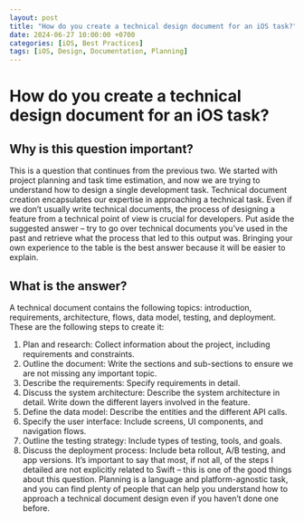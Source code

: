 ```yaml
---
layout: post
title: "How do you create a technical design document for an iOS task?"
date: 2024-06-27 10:00:00 +0700
categories: [iOS, Best Practices]
tags: [iOS, Design, Documentation, Planning]
---
```


# How do you create a technical design document for an iOS task?

## Why is this question important?
This is a question that continues from the previous two. We started with project planning and task
time estimation, and now we are trying to understand how to design a single development task.
Technical document creation encapsulates our expertise in approaching a technical task. Even if we
don’t usually write technical documents, the process of designing a feature from a technical point of
view is crucial for developers.
Put aside the suggested answer – try to go over technical documents you’ve used in the past and
retrieve what the process that led to this output was. Bringing your own experience to the table is the
best answer because it will be easier to explain.
## What is the answer?
A technical document contains the following topics: introduction, requirements, architecture, flows,
data model, testing, and deployment.
These are the following steps to create it:
1. Plan and research: Collect information about the project, including requirements and constraints.
2. Outline the document: Write the sections and sub-sections to ensure we are not missing any important topic.
3. Describe the requirements: Specify requirements in detail.
4. Discuss the system architecture: Describe the system architecture in detail. Write down the different layers involved in the feature.
5. Define the data model: Describe the entities and the different API calls.
6. Specify the user interface: Include screens, UI components, and navigation flows.
7. Outline the testing strategy: Include types of testing, tools, and goals.
8. Discuss the deployment process: Include beta rollout, A/B testing, and app versions.
It’s important to say that most, if not all, of the steps I detailed are not explicitly related to Swift – this
is one of the good things about this question. Planning is a language and platform-agnostic task, and
you can find plenty of people that can help you understand how to approach a technical document
design even if you haven’t done one before.











